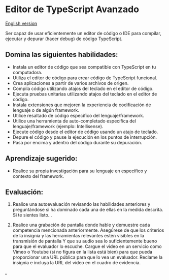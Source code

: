 # Editor de TypeScript Avanzado

[English version](typescript-editor.md)

Ser capaz de usar eficientemente un editor de código o IDE para compilar, ejecutar y depurar (hacer debug) de código TypeScript.

## Domina las siguientes habilidades:

- Instala un editor de código que sea compatible con TypeScript en tu computadora.
- Utiliza el editor de código para crear código de TypeScript funcional.
- Crea aplicaciones a partir de varios archivos de origen.
- Compila código utilizando atajos del teclado en el editor de código.
- Ejecuta pruebas unitarias utilizando atajos del teclado en el editor de código.
- Instala extensiones que mejoren la experiencia de codificación de lenguaje o de algún framework.
- Utilice resaltado de código específico del lenguaje/framework.
- Utilice una herramienta de auto-completado específica del lenguaje/framework (ejemplo: Intellisense).
- Ejecute código desde el editor de código usando un atajo de teclado.
- Depure el código y pause la ejecución en los puntos de interrupción.
- Pasa por encima y adentro del código durante su depuración.

## Aprendizaje sugerido:

- Realice su propia investigación para su lenguaje en específico y contexto del framework.

## Evaluación:

1. Realice una autoevaluación revisando las habilidades anteriores y preguntándose si ha dominado cada una de ellas en la medida descrita. Si te sientes listo...

2. Realice una grabación de pantalla donde hable y demuestre cada competencia mencionada anteriormente. Asegúrese de que los criterios de la insignia y las herramientas relevantes estén visibles en la transmisión de pantalla Y que su audio sea lo suficientemente bueno para que el evaluador lo escuche. Cargue el video en un servicio como Vimeo o Youtube (si no figura en la lista está bien) para que pueda proporcionar una URL pública para que lo vea un evaluador. Reclame la insignia e incluya la URL del video en el cuadro de evidencia.

[.](level-4)
